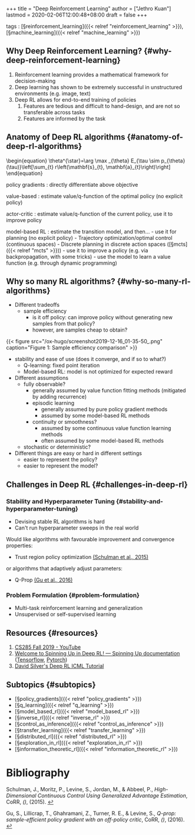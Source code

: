 +++
title = "Deep Reinforcement Learning"
author = ["Jethro Kuan"]
lastmod = 2020-02-06T12:00:48+08:00
draft = false
+++

tags
: [§reinforcement\_learning]({{< relref "reinforcement_learning" >}}), [§machine\_learning]({{< relref "machine_learning" >}})


## Why Deep Reinforcement Learning? {#why-deep-reinforcement-learning}

1.  Reinforcement learning provides a mathematical framework for decision-making
2.  Deep learning has shown to be extremely successful in unstructured
    environments (e.g. image, text)
3.  Deep RL allows for end-to-end training of policies
    1.  Features are tedious and difficult to hand-design, and are not
        so transferable across tasks
    2.  Features are informed by the task


## Anatomy of Deep RL algorithms {#anatomy-of-deep-rl-algorithms}

\begin{equation}
  \theta^{\star}=\arg \max \_{\theta} E\_{\tau \sim p\_{\theta}(\tau)}\left[\sum\_{t} r\left(\mathbf{s}\_{t}, \mathbf{a}\_{t}\right)\right]
\end{equation}

policy gradients
: directly differentiate above objective

value-based
: estimate value/q-function of the optimal policy (no
    explicit policy)

actor-critic
: estimate value/q-function of the current policy, use
    it to improve policy

model-based RL
: estimate the transition model, and then...
    -   use it for planning (no explicit policy)
        -   Trajectory optimization/optimal control (continuous spaces)
        -   Discrete planning in discrete action spaces ([§mcts]({{< relref "mcts" >}}))
    -   use it to improve a policy (e.g. via backpropagation, with some tricks)
    -   use the model to learn a value function (e.g. through dynamic programming)


## Why so many RL algorithms? {#why-so-many-rl-algorithms}

-   Different tradeoffs
    -   sample efficiency
        -   is it off policy: can improve policy without generating new
            samples from that policy?
        -   however, are samples cheap to obtain?

{{< figure src="/ox-hugo/screenshot2019-12-16_01-35-50_.png" caption="Figure 1: Sample efficiency comparison" >}}

-   stability and ease of use (does it converge, and if so to what?)
    -   Q-learning: fixed point iteration
    -   Model-based RL: model is not optimized for expected reward
-   Different assumptions
    -   fully observable?
        -   generally assumed by value function fitting methods (mitigated
            by adding recurrence)
        -   episodic learning
            -   generally assumed by pure policy gradient methods
            -   assumed by some model-based RL methods
        -   continuity or smoothness?
            -   assumed by some continuous value function learning methods
            -   often assumed by some model-based RL methods
    -   stochastic or deterministic?
-   Different things are easy or hard in different settings
    -   easier to represent the policy?
    -   easier to represent the model?


## Challenges in Deep RL {#challenges-in-deep-rl}


### Stability and Hyperparameter Tuning {#stability-and-hyperparameter-tuning}

-   Devising stable RL algorithms is hard
-   Can't run hyperparameter sweeps in the real world

Would like algorithms with favourable improvement and convergence
properties:

-   Trust region policy optimization
    <a id="57393aa8ebb8846c7181c31bfd5fbe89" href="#schulman15_high_dimen_contin_contr_using">(Schulman et al., 2015)</a>

or algorithms that adaptively adjust parameters:

-   Q-Prop <a id="23ad5881923885616b0afd34dad9df52" href="#gu16_q_prop">(Gu et al., 2016)</a>


### Problem Formulation {#problem-formulation}

-   Multi-task reinforcement learning and generalization
-   Unsupervised or self-supervised learning


## Resources {#resources}

1.  [CS285 Fall 2019 - YouTube](https://www.youtube.com/playlist?list=PLkFD6%5F40KJIwhWJpGazJ9VSj9CFMkb79A)
2.  [Welcome to Spinning Up in Deep RL! — Spinning Up documentation](https://spinningup.openai.com/en/latest/)
    ([Tensorflow](https://github.com/openai/spinningup), [Pytorch](https://github.com/kashif/firedup/))
3.  [David Silver's Deep RL ICML Tutorial](https://www.icml.cc/2016/tutorials/deep%5Frl%5Ftutorial.pdf)


## Subtopics {#subtopics}

-   [§policy\_gradients]({{< relref "policy_gradients" >}})
-   [§q\_learning]({{< relref "q_learning" >}})
-   [§model\_based\_rl]({{< relref "model_based_rl" >}})
-   [§inverse\_rl]({{< relref "inverse_rl" >}})
-   [§control\_as\_inference]({{< relref "control_as_inference" >}})
-   [§transfer\_learning]({{< relref "transfer_learning" >}})
-   [§distributed\_rl]({{< relref "distributed_rl" >}})
-   [§exploration\_in\_rl]({{< relref "exploration_in_rl" >}})
-   [§information\_theoretic\_rl]({{< relref "information_theoretic_rl" >}})

# Bibliography
<a id="schulman15_high_dimen_contin_contr_using" target="_blank">Schulman, J., Moritz, P., Levine, S., Jordan, M., & Abbeel, P., *High-Dimensional Continuous Control Using Generalized Advantage Estimation*, CoRR, *()*,  (2015). </a> [↩](#57393aa8ebb8846c7181c31bfd5fbe89)

<a id="gu16_q_prop" target="_blank">Gu, S., Lillicrap, T., Ghahramani, Z., Turner, R. E., & Levine, S., *Q-prop: sample-efficient policy gradient with an off-policy critic*, CoRR, *()*,  (2016). </a> [↩](#23ad5881923885616b0afd34dad9df52)

